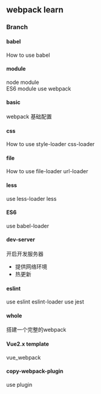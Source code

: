 ## webpack learn

### Branch
#### babel
How to use babel

#### module
node module  
ES6 module use webpack

#### basic
webpack 基础配置

#### css
How to use style-loader css-loader

#### file
How to use file-loader url-loader

#### less
use less-loader less

#### ES6
use babel-loader

#### dev-server
开启开发服务器
- 提供网络环境
- 热更新

#### eslint
use eslint eslint-loader
use jest

#### whole
搭建一个完整的webpack

#### Vue2.x template
vue_webpack

#### copy-webpack-plugin
use plugin
